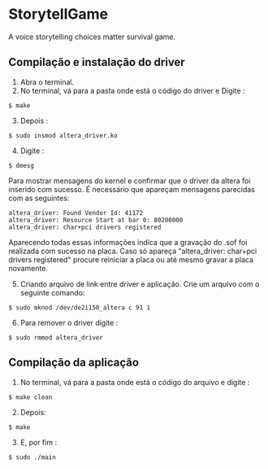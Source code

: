 # StorytellGame
 A voice storytelling choices matter survival game.

## Compilação e instalação do driver
 1. Abra o terminal.
 2. No terminal, vá para a pasta onde está o código do driver e Digite :
 ``` 
 $ make
 ```

 3. Depois :
 ```
 $ sudo insmod altera_driver.ko
 ```

 4. Digite :
 ```
 $ dmesg
 ```
 Para mostrar mensagens do kernel e confirmar que o driver da altera foi inserido com sucesso. É necessário que apareçam mensagens parecidas com as seguintes:
 ``` 
 altera_driver: Found Vendor Id: 41172
 altera_driver: Resource Start at bar 0: 80200000
 altera_driver: char+pci drivers registered
```
Aparecendo todas essas informações indica que a gravação do .sof foi realizada com sucesso na placa. Caso só apareça "altera_driver: char+pci drivers registered" procure reiniciar a placa ou até mesmo gravar a placa novamente.

5. Criando arquivo de link entre driver e aplicação. Crie um arquivo com o seguinte comando: 
 ```
 $ sudo mknod /dev/de2i150_altera c 91 1 
 ```

6. Para remover o driver digite : 
```
$ sudo rmmod altera_driver
```

## Compilação da aplicação
1. No terminal, vá para a pasta onde está o código do arquivo e digite :
```
$ make clean
```

2. Depois:
```
$ make
```

3. E, por fim :
```
$ sudo ./main
```
